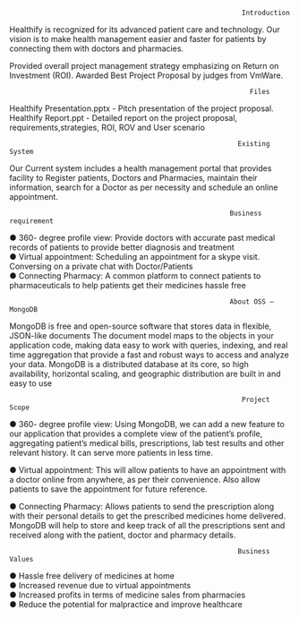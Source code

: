                                                               Introduction
Healthify is recognized for its advanced patient care and technology. Our vision is to make health management easier and faster for patients by connecting them with doctors and pharmacies.

Provided overall project management strategy emphasizing on Return on Investment (ROI). 
Awarded Best Project Proposal by judges from VmWare.    

                                                                Files
Healthify Presentation.pptx - Pitch presentation of the project proposal.
Healthify Report.ppt - Detailed report on the project proposal, requirements,strategies, ROI, ROV and User scenario 

                                                             Existing System
Our Current system includes a health management portal that provides facility to Register patients, Doctors and Pharmacies, maintain their information, search for a Doctor as per necessity and schedule an online appointment.

                                                           Business requirement

●	360- degree profile view: Provide doctors with accurate past medical records of patients to provide better diagnosis and treatment <br />
●	Virtual appointment: Scheduling an appointment for a skype visit. Conversing on a private chat with Doctor/Patients <br />
●	Connecting Pharmacy: A common platform to connect patients to pharmaceuticals to help patients get their medicines hassle free <br />

                                                           About OSS – MongoDB  
MongoDB is free and open-source software that stores data in flexible, JSON-like documents
The document model maps to the objects in your application code, making data easy to work with queries, indexing, and real time aggregation that provide a fast and robust ways to access and analyze your data. MongoDB is a distributed database at its core, so high availability, horizontal scaling, and geographic distribution are built in and easy to use

                                                              Project Scope

●	360- degree profile view: Using MongoDB, we can add a new feature to our application that provides a complete view of the patient’s profile, aggregating patient’s medical bills, prescriptions, lab test results and other relevant history. It can serve more patients in less time. <br />

●	Virtual appointment: This will allow patients to have an appointment with a doctor online from anywhere, as per their convenience. Also allow patients to save the appointment for future reference. <br />

●	Connecting Pharmacy: Allows patients to send the prescription along with their personal details to get the prescribed medicines home delivered. MongoDB will help to store and keep track of all the prescriptions sent and received along with the patient, doctor and pharmacy details. <br />
   
                                                             Business Values

●	Hassle free delivery of medicines at home <br />
●	Increased revenue due to virtual appointments <br />
●	Increased profits in terms of medicine sales from pharmacies <br />
●	Reduce the potential for malpractice and improve healthcare <br />
